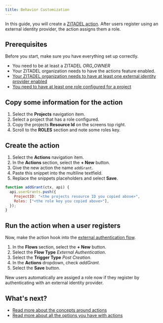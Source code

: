 ```yaml
---
title: Behavior Customization
---
```


In this guide, you will create a [ZITADEL action](../../../concepts/features/actions).
After users register using an external identity provider, the action assigns them a role.

## Prerequisites

Before you start, make sure you have everything set up correctly.

- You need to be at least a ZITADEL _ORG_OWNER_
- Your ZITADEL organization needs to have the actions feature enabled. <!-- TODO: How to enable it for SaaS ZITADEL? -->
- [Your ZITADEL organization needs to have at least one external identity provider enabled](../../integrate/identity-brokering)
- [You need to have at least one role configured for a project](../console/projects)

## Copy some information for the action

1. Select the **Projects** navigation item.
1. Select a project that has a role configured.
1. Copy the projects **Resource Id** on the screens top right.
1. Scroll to the **ROLES** section and note some roles key.

## Create the action

1. Select the **Actions** navigation item.
1. In the **Actions <i class="las la-code"></i>** section, select the **+ New** button.
1. Give the new action the name `addGrant`.
1. Paste this snippet into the multiline textfield.
1. Replace the snippets placeholders and select **Save**.

```js
function addGrant(ctx, api) {
  api.userGrants.push({
    ProjectID: "<the projects resource ID you copied above>",
    Roles: ["<the role key you copied above>"],
  });
}
```

## Run the action when a user registers

Now, make the action hook into the [external authentication flow](../../../apis/actions#external-authentication-flow).

1. In the **Flows <i class="las la-exchange-alt"></i>** section, select the **+ New** button.
1. Select the **Flow Type** _External Authentication_.
1. Select the **Trigger Type** _Post Creation_.
1. In the **Actions** dropdown, check _addGrant_.
1. Select the **Save** button.

<!-- TODO: ## Test if your action works -->

New users automatically are assiged a role now if they register by authenticating with an external identity provider.

## What's next?

- [Read more about the concepts around actions](../../../concepts/features/actions)
- [Read more about all the options you have with actions](../../../apis/actions)
